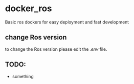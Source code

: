 # docker_ros
Basic ros dockers for easy deployment and fast development

## change Ros version
to change the Ros version please edit the _.env_ file.  

## TODO: 
* something

